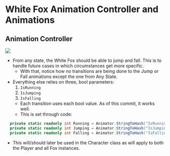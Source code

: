 # White Fox Animation Controller and Animations

## Animation Controller

<img src="./Layer.png">

- From any state, the White Fox should be able to jump and fall. This is to handle future cases in which circumstances get more specific.
  - With that, notice how no transitions are being done to the Jump or Fall animations except the one from Any State.
- Everything else relies on three, bool parameters:
  1. `IsRunning`
  2. `IsJumping`
  3. `IsFalling`
  - Each transition uses each bool value. As of this commit, it works well.
  - This is set through code:

```c#
  private static readonly int Running = Animator.StringToHash("IsRunning");
  private static readonly int Jumping = Animator.StringToHash("IsJumping");
  private static readonly int Falling = Animator.StringToHash("IsFalling");
```

- This will/should later be used in the Character class as will apply to both the Player and all Fox instances.
